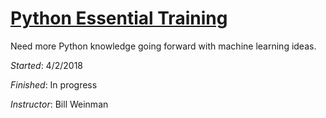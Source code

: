 # [Python Essential Training](https://www.lynda.com/Python-tutorials/Python-Essential-Training/614299-2.html)

Need more Python knowledge going forward with machine learning ideas.

_Started_: 4/2/2018

_Finished_: In progress

_Instructor_: Bill Weinman
